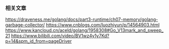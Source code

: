 ### 相关文章
https://draveness.me/golang/docs/part3-runtime/ch07-memory/golang-garbage-collector/
https://www.cnblogs.com/luozhiyun/p/14564903.html
https://www.kancloud.cn/aceld/golang/1958308#Go_V13mark_and_sweep_21
https://www.bilibili.com/video/BV1wz4y1y7Kd?p=14&spm_id_from=pageDriver
